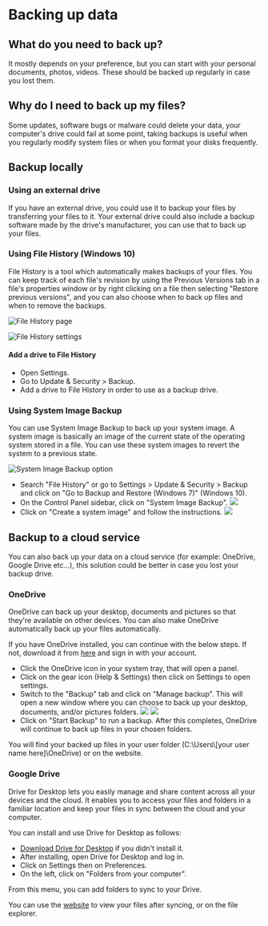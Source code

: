 # Backing up data

## What do you need to back up?

It mostly depends on your preference, but you can start with your personal documents, photos, videos. These should be backed up regularly in case you lost them.

## Why do I need to back up my files?

Some updates, software bugs or malware could delete your data, your computer's drive could fail at some point, taking backups is useful when you regularly modify system files or when you format your disks frequently.

## Backup locally

### Using an external drive

If you have an external drive, you could use it to backup your files by transferring your files to it. Your external drive could also include a backup software made by the drive's manufacturer, you can use that to back up your files.

### Using File History (Windows 10)

File History is a tool which automatically makes backups of your files. You can keep track of each file's revision by using the Previous Versions tab in a file's properties window or by right clicking on a file then selecting "Restore previous versions", and you can also choose when to back up files and when to remove the backups.

![File History page](img/backup/file-history-page.png)

![File History settings](img/backup/file-history-settings.png)

#### Add a drive to File History

- Open Settings.
- Go to Update & Security > Backup.
- Add a drive to File History in order to use as a backup drive.

### Using System Image Backup

You can use System Image Backup to back up your system image. A system image is basically an image of the current state of the operating system stored in a file. You can use these system images to revert the system to a previous state.

![System Image Backup option](img/backup/system-image-backup.png)

- Search "File History" or go to Settings > Update & Security > Backup and click on "Go to Backup and Restore (Windows 7)" (Windows 10).
- On the Control Panel sidebar, click on "System Image Backup".
![](img/backup/create-a-system-image.png)
- Click on "Create a system image" and follow the instructions.
![](img/backup/create-system-image-wizard.png)

## Backup to a cloud service

You can also back up your data on a cloud service (for example: OneDrive, Google Drive etc...), this solution could be better in case you lost your backup drive.

### OneDrive

OneDrive can back up your desktop, documents and pictures so that they're available on other devices. You can also make OneDrive automatically back up your files automatically.

 If you have OneDrive installed, you can continue with the below steps. If not, download it from [here](https://www.microsoft.com/en-us/microsoft-365/onedrive/download) and sign in with your account.

- Click the OneDrive icon in your system tray, that will open a panel.
- Click on the gear icon (Help & Settings) then click on Settings to open settings.
- Switch to the "Backup" tab and click on "Manage backup". This will open a new window where you can choose to back up your desktop, documents, and/or pictures folders.
![](img/backup/onedrive-manage-backup.png)
![](img/backup/onedrive-backup-select-page.png)
- Click on "Start Backup" to run a backup. After this completes, OneDrive will continue to back up files in your chosen folders.

You will find your backed up files in your user folder (C:\Users\\[your user name here]\OneDrive) or on the website.

### Google Drive

Drive for Desktop lets you easily manage and share content across all your devices and the cloud. It enables you to access your files and folders in a familiar location and keep your files in sync between the cloud and your computer.

You can install and use Drive for Desktop as follows:

- [Download Drive for Desktop](https://www.google.com/drive/download/) if you didn't install it.
- After installing, open Drive for Desktop and log in.
- Click on Settings then on Preferences.
- On the left, click on "Folders from your computer".

From this menu, you can add folders to sync to your Drive.

You can use the [website](https://drive.google.com) to view your files after syncing, or on the file explorer.
